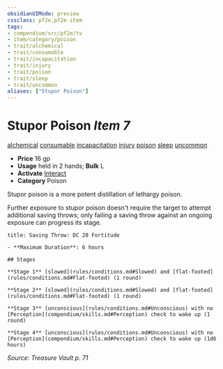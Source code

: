 ```yaml
---
obsidianUIMode: preview
cssclass: pf2e,pf2e-item
tags:
- compendium/src/pf2e/tv
- item/category/poison
- trait/alchemical
- trait/consumable
- trait/incapacitation
- trait/injury
- trait/poison
- trait/sleep
- trait/uncommon
aliases: ["Stupor Poison"]
---
```

# Stupor Poison *Item 7*  
[alchemical](rules/traits/alchemical.md)  [consumable](rules/traits/consumable.md)  [incapacitation](rules/traits/incapacitation.md)  [injury](rules/traits/injury.md)  [poison](rules/traits/poison.md)  [sleep](rules/traits/sleep.md)  [uncommon](rules/traits/uncommon.md)  

- **Price** 16 gp
- **Usage** held in 2 hands; **Bulk** L
- **Activate** [Interact](rules/actions/interact.md)
- **Category** Poison

Stupor poison is a more potent distillation of lethargy poison.

Further exposure to stupor poison doesn't require the target to attempt additional saving throws; only failing a saving throw against an ongoing exposure can progress its stage.

```ad-inline-affliction
title: Saving Throw: DC 20 Fortitude

- **Maximum Duration**: 6 hours

## Stages

**Stage 1** [slowed](rules/conditions.md#Slowed) and [flat-footed](rules/conditions.md#Flat-footed) (1 round)

**Stage 2** [slowed](rules/conditions.md#Slowed) and [flat-footed](rules/conditions.md#Flat-footed) (1 round)

**Stage 3** [unconscious](rules/conditions.md#Unconscious) with no [Perception](compendium/skills.md#Perception) check to wake up (1 round)

**Stage 4** [unconscious](rules/conditions.md#Unconscious) with no [Perception](compendium/skills.md#Perception) check to wake up (1d6 hours)
```

*Source: Treasure Vault p. 71*